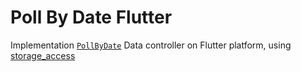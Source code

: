 # Poll By Date Flutter 

Implementation [`PollByDate`](https://github.com/rimmer/my_prophet/tree/master/packages/data/abstract/pollbydate/README.md) Data controller on Flutter platform, using [storage_access](https://pub.dev/packages/storage_access)
